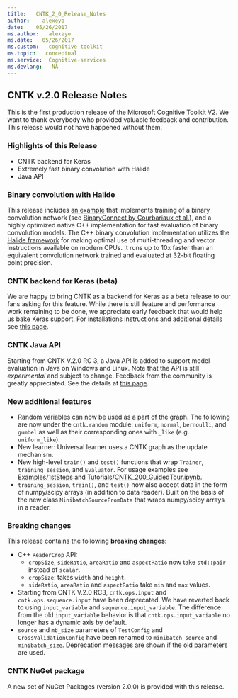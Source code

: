 ```yaml
---
title:   CNTK_2_0_Release_Notes
author:    alexeyo
date:    05/26/2017
ms.author:   alexeyo
ms.date:   05/26/2017
ms.custom:   cognitive-toolkit
ms.topic:   conceptual
ms.service:  Cognitive-services
ms.devlang:   NA
---
```


## CNTK v.2.0 Release Notes

This is the first production release of the Microsoft Cognitive Toolkit V2. We want to thank everybody who provided valuable feedback and contribution. This release would not have happened without them.

### Highlights of this Release

* CNTK backend for Keras
* Extremely fast binary convolution with Halide
* Java API

### Binary convolution with Halide

This release includes [an example](https://github.com/Microsoft/CNTK/tree/master/Examples/Extensibility/BinaryConvolution) that implements training of a binary convolution network (see [BinaryConnect by Courbariaux et al.](https://arxiv.org/abs/1511.00363)), and a highly optimized native C++ implementation for fast evaluation of binary convolution models. The C++ binary convolution implementation utilizes the [Halide framework](http://halide-lang.org/) for making optimal use of multi-threading and vector instructions available on modern CPUs. It runs up to 10x faster than an equivalent convolution network trained and evaluated at 32-bit floating point precision.

### CNTK backend for Keras (beta)

We are happy to bring CNTK as a backend for Keras as a beta release to our fans asking for this feature. While there is still feature and performance work remaining to be done, we appreciate early feedback that would help us bake Keras support. For installations instructions and additional details see [this page](https://docs.microsoft.com/en-us/cognitive-toolkit/Using-CNTK-with-Keras).

### CNTK Java API

Starting from CNTK V.2.0 RC 3, a Java API is added to support model evaluation in Java on Windows and Linux. Note that the API is still *experimental* and subject to change. Feedback from the community is greatly appreciated. See the details at [this page](https://docs.microsoft.com/en-us/cognitive-toolkit/CNTK-Library-API#java-api-experimental).

### New additional features

* Random variables can now be used as a part of the graph. The following are now under the `cntk.random` module: `uniform`, `normal`, `bernoulli`, and `gumbel` as well as their corresponding ones with `_like` (e.g. `uniform_like`).
* New learner: Universal learner uses a CNTK graph as the update mechanism.
* New high-level `train()` and `test()` functions that wrap `Trainer`, `training_session`, and `Evaluator`. For usage examples see [Examples/1stSteps](https://github.com/Microsoft/CNTK/tree/master/Examples/1stSteps)  and [Tutorials/CNTK_200_GuidedTour.ipynb](https://github.com/Microsoft/CNTK/blob/master/Tutorials/CNTK_200_GuidedTour.ipynb).
* `training_session`, `train()`, and `test()` now also accept data in the form of numpy/scipy arrays (in addition to data reader). Built on the basis of the new class `MinibatchSourceFromData` that wraps numpy/scipy arrays in a reader.

### Breaking changes

This release contains the following **breaking changes**:

* C++ `ReaderCrop` API:
  * `cropSize`, `sideRatio`, `areaRatio` and `aspectRatio` now take `std::pair` instead of `scalar`.
  * `cropSize`: takes `width` and `height`.
  * `sideRatio`, `areaRatio` and `aspectRatio` take `min` and `max` values.
* Starting from CNTK V.2.0 RC3, `cntk.ops.input` and `cntk.ops.sequence.input` have been deprecated. We have reverted back to using `input_variable` and `sequence.input_variable`. The difference from the old `input_variable` behavior is that `cntk.ops.input_variable` no longer has a dynamic axis by default.
* `source` and `mb_size` parameters of `TestConfig` and `CrossValidationConfig` have been renamed to `minibatch_source` and `minibatch_size`. Deprecation messages are shown if the old parameters are used.

### CNTK NuGet package

A new set of NuGet Packages (version 2.0.0) is provided with this release.